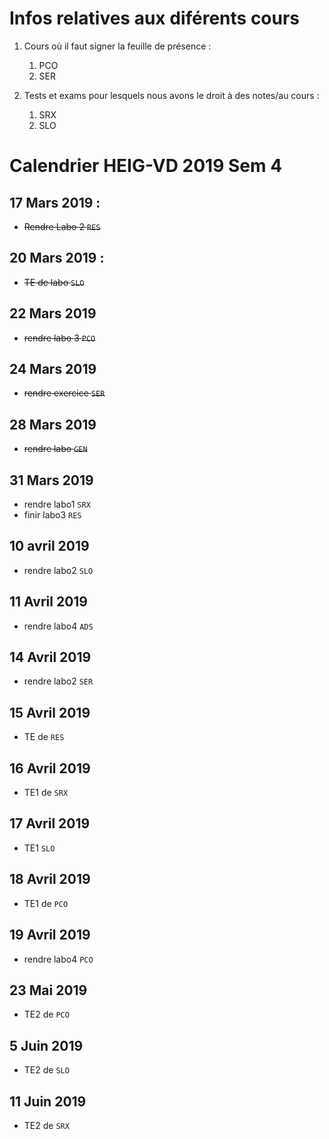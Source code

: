 # Infos relatives aux diférents cours

1. Cours où il faut signer la feuille de présence :
    1. PCO
    2. SER

2. Tests et exams pour lesquels nous avons le droit à des notes/au cours : 
    1. SRX
    2. SLO

    
# Calendrier HEIG-VD 2019 Sem 4

## 17 Mars 2019 :

- ~~Rendre Labo 2 `RES`~~

## 20 Mars 2019 :

- ~~TE de labo `SLO`~~

## 22 Mars 2019 

- ~~rendre labo 3 `PCO`~~

## 24 Mars 2019 

- ~~rendre exercice `SER`~~

## 28 Mars 2019

- ~~rendre labo `GEN`~~

## 31 Mars 2019

- rendre labo1 `SRX`
- finir labo3 `RES`

## 10 avril 2019

- rendre labo2 `SLO` 

## 11 Avril 2019

- rendre labo4 `ADS`

## 14 Avril 2019

- rendre labo2 `SER`


## 15 Avril 2019 

- TE de `RES`

## 16 Avril 2019

- TE1 de `SRX`

## 17 Avril 2019

- TE1 `SLO`

## 18 Avril 2019

- TE1 de `PCO`

## 19 Avril 2019

- rendre labo4 `PCO`

## 23 Mai 2019

- TE2 de `PCO`

## 5 Juin 2019

- TE2 de `SLO`


## 11 Juin 2019

- TE2 de `SRX`
